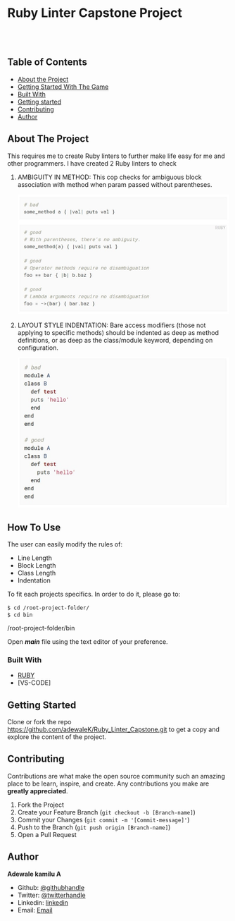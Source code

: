 # Ruby Linter Capstone Project


<br />
 
<br> 

## Table of Contents

* [About the Project](#About-The-Project)
* [Getting Started With The Game](#How-To-Use)
* [Built With](#Built-With)
* [Getting started](#Getting-Started)
* [Contributing](#contributing)
* [Author](#Author)


<!-- ABOUT THE PROJECT -->
## About The Project

This requires me to create Ruby linters to further make life easy for me and other programmers. I have created 2 Ruby linters to check

1. AMBIGUITY IN METHOD: This cop checks for ambiguous block association with method when param passed without parentheses.

   ![screenshot](images/sample1a.jpg)

2. LAYOUT STYLE INDENTATION: Bare access modifiers (those not applying to specific methods) should be indented as deep as method definitions, or as deep as the class/module keyword, depending on configuration.

   ![screenshot](images/sample2a.jpg)

## How To Use

The user can easily modify the rules of:

- Line Length
- Block Length
- Class Length
- Indentation

To fit each projects specifics. In order to do it, please go to:

```
$ cd /root-project-folder/
$ cd bin
```

/root-project-folder/bin

Open **_main_** file using the text editor of your preference.

### Built With

* [RUBY](https://ruby-doc.org/)
* [VS-CODE]

<!-- GETTING STARTED -->
## Getting Started

Clone or fork the repo <https://github.com/adewaleK/Ruby_Linter_Capstone.git> to get a copy and explore the content of the project.


<!-- CONTRIBUTING -->
## Contributing

Contributions are what make the open source community such an amazing place to be learn, inspire, and create. Any contributions you make are **greatly appreciated**.

1. Fork the Project
2. Create your Feature Branch (`git checkout -b [Branch-name]`)
3. Commit your Changes (`git commit -m '[Commit-message]'`)
4. Push to the Branch (`git push origin [Branch-name]`)
5. Open a Pull Request

## Author

**Adewale kamilu A**  
* Github: [@githubhandle](https://github.com/adewaleK)
* Twitter: [@twitterhandle](https://twitter.com/twitterhandle)
* Linkedin: [linkedin](https://linkedin.com/linkedinhandle)
* Email: [Email](devkamilnaija@gmail.com)

